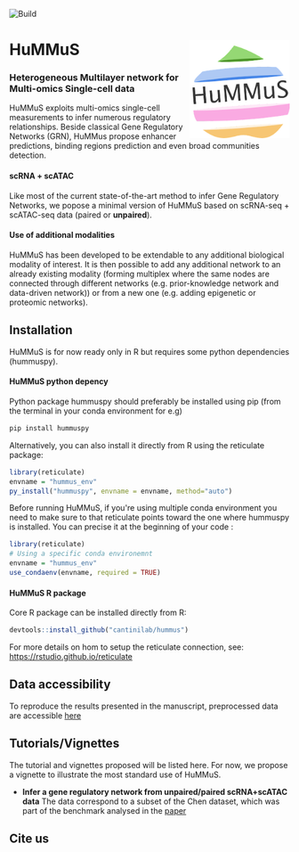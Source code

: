 ![Build](https://github.com/cantinilab/HuMMuS/____/badge.svg?branch=main)

# HuMMuS <img src="Figures/hummus_logo.png" align="right" width="180"/>
### Heterogeneous Multilayer network for Multi-omics Single-cell data 

HuMMuS exploits multi-omics single-cell measurements to infer numerous regulatory relationships.
Beside classical Gene Regulatory Networks (GRN), HuMMus propose enhancer predictions, binding regions prediction and even broad communities detection.

#### **scRNA + scATAC** 
Like most of the current state-of-the-art method to infer Gene Regulatory Networks, we popose a minimal version of HuMMuS based on scRNA-seq + scATAC-seq data (paired or **unpaired**).

#### **Use of additional modalities**
HuMMuS has been developed to be extendable to any additional biological modality of interest.
It is then possible to add any additional network to an already existing modality (forming multiplex where the same nodes are connected through different networks (e.g. prior-knowledge network and data-driven network)) or from a new one (e.g. adding epigenetic or proteomic networks).


## Installation

HuMMuS is for now ready only in R but requires some python dependencies (hummuspy).

#### HuMMuS python depency
Python package hummuspy should preferably be installed using pip (from the terminal in your conda environment for e.g)
```r
pip install hummuspy
```
Alternatively, you can also install it directly from R using the reticulate package:
```r
library(reticulate)
envname = "hummus_env"
py_install("hummuspy", envname = envname, method="auto")
```

Before running HuMMuS, if you're using multiple conda environment you need to make sure to that reticulate points toward the one where hummuspy is installed. You can precise it at the beginning of your code :

```r
library(reticulate)
# Using a specific conda environemnt
envname = "hummus_env"
use_condaenv(envname, required = TRUE)
```

#### HuMMuS R package
Core R package can be installed directly from R:
```r
devtools::install_github("cantinilab/hummus") 
```


For more details on hom to setup the reticulate connection,
see: https://rstudio.github.io/reticulate

## Data accessibility

To reproduce the results presented in the manuscript, preprocessed data are accessible [here](https://figshare.com/account/home#/projects/168899)


## Tutorials/Vignettes

The tutorial and vignettes proposed will be listed here. For now, we propose a vignette to illustrate the most standard use of HuMMuS.
* **Infer a gene regulatory network from unpaired/paired scRNA+scATAC data** The data correspond to a subset of the Chen dataset, which was part of the benchmark analysed in the [paper](__preprint_links__)

## Cite us





